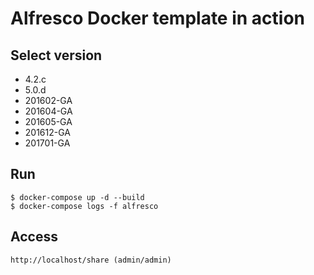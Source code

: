 # Alfresco Docker template in action

## Select version

* 4.2.c
* 5.0.d
* 201602-GA
* 201604-GA 
* 201605-GA
* 201612-GA
* 201701-GA

## Run

~~~~~
$ docker-compose up -d --build
$ docker-compose logs -f alfresco
~~~~~

## Access 

~~~~~
http://localhost/share (admin/admin)
~~~~~


